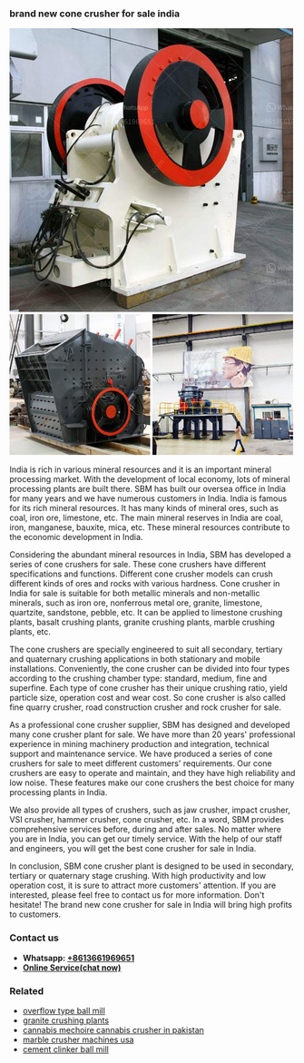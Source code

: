 <h3>brand new cone crusher for sale india</h3><img src='1708497286.jpg' alt=''><p>India is rich in various mineral resources and it is an important mineral processing market. With the development of local economy, lots of mineral processing plants are built there. SBM has built our oversea office in India for many years and we have numerous customers in India. India is famous for its rich mineral resources. It has many kinds of mineral ores, such as coal, iron ore, limestone, etc. The main mineral reserves in India are coal, iron, manganese, bauxite, mica, etc. These mineral resources contribute to the economic development in India.</p><p>Considering the abundant mineral resources in India, SBM has developed a series of cone crushers for sale. These cone crushers have different specifications and functions. Different cone crusher models can crush different kinds of ores and rocks with various hardness. Cone crusher in India for sale is suitable for both metallic minerals and non-metallic minerals, such as iron ore, nonferrous metal ore, granite, limestone, quartzite, sandstone, pebble, etc. It can be applied to limestone crushing plants, basalt crushing plants, granite crushing plants, marble crushing plants, etc.</p><p>The cone crushers are specially engineered to suit all secondary, tertiary and quaternary crushing applications in both stationary and mobile installations. Conveniently, the cone crusher can be divided into four types according to the crushing chamber type: standard, medium, fine and superfine. Each type of cone crusher has their unique crushing ratio, yield particle size, operation cost and wear cost. So cone crusher is also called fine quarry crusher, road construction crusher and rock crusher for sale.</p><p>As a professional cone crusher supplier, SBM has designed and developed many cone crusher plant for sale. We have more than 20 years' professional experience in mining machinery production and integration, technical support and maintenance service. We have produced a series of cone crushers for sale to meet different customers' requirements. Our cone crushers are easy to operate and maintain, and they have high reliability and low noise. These features make our cone crushers the best choice for many processing plants in India.</p><p>We also provide all types of crushers, such as jaw crusher, impact crusher, VSI crusher, hammer crusher, cone crusher, etc. In a word, SBM provides comprehensive services before, during and after sales. No matter where you are in India, you can get our timely service. With the help of our staff and engineers, you will get the best cone crusher for sale in India.</p><p>In conclusion, SBM cone crusher plant is designed to be used in secondary, tertiary or quaternary stage crushing. With high productivity and low operation cost, it is sure to attract more customers' attention. If you are interested, please feel free to contact us for more information. Don't hesitate! The brand new cone crusher for sale in India will bring high profits to customers.</p><h3>Contact us</h3><ul><li><strong>Whatsapp:&nbsp;<a href="https://wa.me/8613661969651">+8613661969651</a></strong></li><li><a href="https://swt.shibang-china.com/?git&amp;zhl&amp;brand new cone crusher for sale india"><strong>Online Service(chat now)</strong></a></li></ul><h3>Related</h3><ul><li><a href='overflow type ball mill.md'>overflow type ball mill</a></li><li><a href='granite crushing plants.md'>granite crushing plants</a></li><li><a href='cannabis mechoire cannabis crusher in pakistan.md'>cannabis mechoire cannabis crusher in pakistan</a></li><li><a href='marble crusher machines usa.md'>marble crusher machines usa</a></li><li><a href='cement clinker ball mill.md'>cement clinker ball mill</a></li></ul>